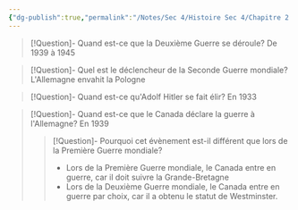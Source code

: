 ```yaml
---
{"dg-publish":true,"permalink":"/Notes/Sec 4/Histoire Sec 4/Chapitre 2：Les nationalismes et l'autonomie du Canada (1896 - 1945)/Dossier 4：La Deuxième Guerre mondiale (1939-1945)/"}
---
```



>[!Question]- Quand est-ce que la Deuxième Guerre se déroule?
>De 1939 à 1945

>[!Question]- Quel est le déclencheur de la Seconde Guerre mondiale?
>L'Allemagne envahit la Pologne

>[!Question]- Quand est-ce qu'Adolf Hitler se fait élir?
>En 1933

>[!Question]- Quand est-ce que le Canada déclare la guerre à l'Allemagne?
>En 1939
>>[!Question]- Pourquoi cet évènement est-il différent que lors de la Première Guerre mondiale?
>>- Lors de la Première Guerre mondiale, le Canada entre en guerre, car il doit suivre la Grande-Bretagne
>>- Lors de la Deuxième Guerre mondiale, le Canada entre en guerre par choix, car il a obtenu le statut de Westminster.


